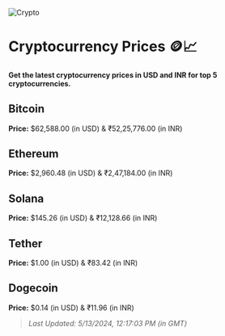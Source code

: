
![Crypto](https://www.techguide.com.au/wp-content/uploads/2020/11/crypto3.jpeg)

# Cryptocurrency Prices 🪙📈

#### Get the latest cryptocurrency prices in USD and INR for top 5 cryptocurrencies.

## Bitcoin

**Price:** $62,588.00 (in USD) & ₹52,25,776.00 (in INR)

## Ethereum

**Price:** $2,960.48 (in USD) & ₹2,47,184.00 (in INR)

## Solana

**Price:** $145.26 (in USD) & ₹12,128.66 (in INR)

## Tether

**Price:** $1.00 (in USD) & ₹83.42 (in INR)

## Dogecoin

**Price:** $0.14 (in USD) & ₹11.96 (in INR)

> _Last Updated: 5/13/2024, 12:17:03 PM (in GMT)_
